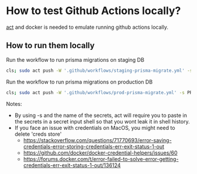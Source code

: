 # How to test Github Actions locally?
[act](https://github.com/nektos/act) and docker is needed to emulate running github actions locally.


## How to run them locally
Run the workflow to run prisma migrations on staging DB
```sh
cls; sudo act push -W '.github/workflows/staging-prisma-migrate.yml' -s STAGING_DATABASE_URL
```

Run the workflow to run prisma migrations on production DB
```sh
cls; sudo act push -W '.github/workflows/prod-prisma-migrate.yml' -s PROD_DATABASE_URL
```

Notes:
- By using -s and the name of the secrets, act will require you to paste in the secrets in a secret input shell so that you wont leak it in shell history.
- If you face an issue with credentials on MacOS, you might need to delete 'creds store'
    - <https://stackoverflow.com/questions/71770693/error-saving-credentials-error-storing-credentials-err-exit-status-1-out>
    - <https://github.com/docker/docker-credential-helpers/issues/60>
    - <https://forums.docker.com/t/error-failed-to-solve-error-getting-credentials-err-exit-status-1-out/136124>

